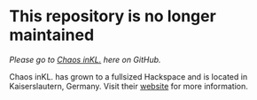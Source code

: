 # This repository is no longer maintained
  
*Please go to [Chaos inKL.](https://github.com/chaos-inkl) here on GitHub.*

Chaos inKL. has grown to a fullsized Hackspace and is located in Kaiserslautern, Germany. Visit their [website](https://chaos-inkl.de) for more information.
